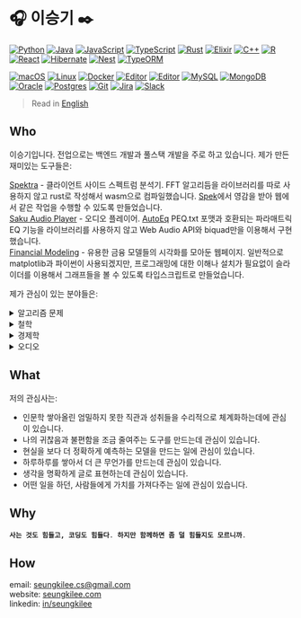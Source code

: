 # :headphones: 이승기 :black_nib:

[![Python](https://img.shields.io/badge/Python-3776AB?logo=python&logoColor=fff)](#)
[![Java](https://img.shields.io/badge/Java-%23ED8B00.svg?logo=openjdk&logoColor=white)](#)
[![JavaScript](https://img.shields.io/badge/JavaScript-F7DF1E?logo=javascript&logoColor=000)](#)
[![TypeScript](https://img.shields.io/badge/TypeScript-3178C6?logo=typescript&logoColor=fff)](#)
[![Rust](https://img.shields.io/badge/Rust-%23000000.svg?e&logo=rust&logoColor=white)](#)
[![Elixir](https://img.shields.io/badge/Elixir-%234B275F.svg?&logo=elixir&logoColor=white)](#)
[![C++](https://img.shields.io/badge/C++-%2300599C.svg?logo=c%2B%2B&logoColor=white)](#)
[![R](https://img.shields.io/badge/R-%23276DC3.svg?logo=r&logoColor=white)](#)
[![React](https://img.shields.io/badge/React-%2320232a.svg?logo=react&logoColor=%2361DAFB)](#)
[![Hibernate](https://img.shields.io/badge/Hibernate-59666C?logo=hibernate&logoColor=fff)](#)
[![Nest](https://img.shields.io/badge/Nest.js-%23E0234E.svg?logo=nestjs&logoColor=white)](#)
[![TypeORM](https://img.shields.io/badge/TypeORM-FE0803?logo=typeorm&logoColor=fff)](#)

[![macOS](https://img.shields.io/badge/macOS-000000?logo=apple&logoColor=F0F0F0)](#)
[![Linux](https://img.shields.io/badge/Linux-FCC624?logo=linux&logoColor=black)](#)
[![Docker](https://img.shields.io/badge/Docker-2496ED?logo=docker&logoColor=fff)](#)
[![Editor](https://img.shields.io/badge/Neovim-57A143?logo=neovim&logoColor=fff)](#)
[![Editor](https://img.shields.io/badge/Zed-white?style=flat-square&logo=zedindustries&logoColor=084CCF)](https://code.visualstudio.com/)
[![MySQL](https://img.shields.io/badge/MySQL-4479A1?logo=mysql&logoColor=fff)](#)
[![MongoDB](https://img.shields.io/badge/MongoDB-%234ea94b.svg?logo=mongodb&logoColor=white)](#)
[![Oracle](https://custom-icon-badges.demolab.com/badge/Oracle-F80000?logo=oracle&logoColor=fff)](#)
[![Postgres](https://img.shields.io/badge/Postgres-%23316192.svg?logo=postgresql&logoColor=white)](#)
[![Git](https://img.shields.io/badge/Git-F05032?logo=git&logoColor=fff)](#)
[![Jira](https://img.shields.io/badge/Jira-0052CC?logo=jira&logoColor=fff)](#)
[![Slack](https://img.shields.io/badge/Slack-4A154B?logo=slack&logoColor=fff)](#)

> Read in [English](README.md)

<!-- [![trophy](https://github-profile-trophy.vercel.app/?username=seungkilee-cs&theme=onedark)](https://github.com/gkhan205/github-profile-trophy) -->

## Who
이승기입니다. 전업으로는 백엔드 개발과 풀스택 개발을 주로 하고 있습니다. 제가 만든 재미있는 도구들은:

[Spektra](https://www.seungkilee.com/spektra) - 클라이언트 사이드 스펙트럼 분석기. FFT 알고리듬을 라이브러리를 따로 사용하지 않고 rust로 작성해서 wasm으로 컴파일했습니다. [Spek](spek.cc)에서 영감을 받아 웹에서 같은 작업을 수행할 수 있도록 만들었습니다.  
[Saku Audio Player](https://www.seungkilee.com/saku-audio-player) - 오디오 플레이어. [AutoEq](https://autoeq.app/) PEQ.txt 포맷과 호환되는 파라매트릭 EQ 기능을 라이브러리를 사용하지 않고 Web Audio API와 biquad만을 이용해서 구현했습니다.  
[Financial Modeling](https://www.seungkilee.com/Financial-Modeling/) - 유용한 금융 모델들의 시각화를 모아둔 웹페이지. 일반적으로 matplotlib과 파이썬이 사용되겠지만, 프로그래밍에 대한 이해나 설치가 필요없이 슬라이더를 이용해서 그래프들을 볼 수 있도록 타입스크립트로 만들었습니다.
  
<!--! 
[Alethea Interactive]() - 하이데거의 Hermeneutic Circle과 전회 후 개념에 대해서 제가 느낀점과 이미지를 타입스크립트로 시각화한 웹페이지입니다.   
[FE3H Save Editor Web]() - 파이어엠블렘 풍화설월의 세이브 파일 바이너리를 클라이언트 사이드에서 에딧할 수 있도록 만든 에디터입니다. 바이너리 파싱을 위해서 C# Blazor 코어와 Rust 코어를 지원합니다. 윈도우가 없는 환경에서 C#으로 만들어진 다른 에디터들이 호환성 레이어를 사용해야만 작동할 수 있기에 OS와 무관하게 사용할 수 있도록 [PKHex for Web](https://pkhex-web.github.io/)에 영감을 받아서 만들었습니다.
[GYTMDL GUI]() - 훌륭한 CLI인 [gytmdl]()를 프로그래밍 지식이 없는 사람들이 좀 더 편리하게 사용할 수 있도록 Tuari + TS + Vite 를 이용해서 크로스플랫폼 데스크톱 GUI를 만들었습니다. 기존에 가장 귀찮은 부분이던 쿠키 핸들링과 config.json 수정을 쉽게 만들고, 프리미엄 계정의 PO Token 핸들링과 실패한 다운로드를 재시도하고 음악 다운로드를 위해서 플레이리스트를 따로 만들어야 하던 부분에서 QoL 개선을 위해 다운로드 큐 시스템을 만들었습니다. 
[HistoFlow]() - 루닛 플랫폼과 대학 시절 ML 프로젝트에 영감을 받아서 병리세포 분석을 위한 애플리케이션을 만들었습니다. React + OSD으로 대용량 병리세포 이미지 업로드와 타일링 로딩을, Kotlin + Spring Boot으로 이미지 데이터의 타일링과 20GB까지의 데이터 스루풋을 핸들린하는 컨트롤러를 만들고, 파이썬으로 ML 병리분석 모델을 서비스를 만들어서 이미지에서 진단을 내릴 수 있도록 만든 앱입니다.
-->

제가 관심이 있는 분야들은:

<details>
  <summary> 알고리즘 문제 </summary>
  
  어떤 사람들은 스도쿠를 재미로 하고, 어떤 사람들은 십자말풀이를 좋아합니다. 저에게는 알고리듬 문제가 그런 소소한 퍼즐입니다. 이런 퍼즐에 대한 접근법이, 보편적인 프로그래밍에서 제가 실제로 문제를 분석하고 접근하는 방식을 보여준다고 생각합니다. 물론 대부분의 경우 제출물에 대한 메모만 하고 솔루션을 공개하지 않지만, 접근 과정은 대체로 동일합니다.

  다음은 해법의 단순 로직의 나열 뿐이 아니라 문제에 대한 저의 체계적인 접근법을 보여주는 몇 가지 리트코드 솔루션입니다:
  
  - [2197. Replace Non-Coprime Numbers in Array](https://leetcode.com/problems/replace-non-coprime-numbers-in-array/solutions/7194687/euclid-algorithm-for-gcd-with-monotonic-slctq/)
  
  - [1935. Maximum Number of Words You Can Type](https://leetcode.com/problems/maximum-number-of-words-you-can-type/solutions/7190723/on-counter-solution-without-flags-by-lee-bz6m/)

  또한 저는 제가 자주 사용하는 도구들의 알고리듬을 공부하고 이해하는 것을 좋아합니다:  
  
  - [K Means Clustering 기법을 통한 이미지 압축](https://github.com/seungkilee-cs/K-Means-Image-Compression)  
  
  - [Fast Fourier Transform](https://github.com/seungkilee-cs/spektra/tree/master/rust-audio-processor)

</details>


<details>
  <summary> 철학 </summary>
  
  저는 철학이 수학과 마찬가지로 문제를 해결하는 데 활용할 수 있는 도구라고 생각합니다.  
  현상학과 양상논리를 좋아하며, 수리적 구조와 개념을 활용하여 아직 체계화되지 않은 인문학의 서사적 통찰과 성과를 조작화하는 것에 깊은 관심이 있습니다.
</details>


<details>
  <summary> 경제학 </summary>

  대학에서 컴퓨터공학 학위를 위해 공과대학으로 전과하기 전, 저는 금융과 경제학을 전공했습니다. 경제학이 충분히 좋아서 결국 프로그램을 마쳤고 컴퓨터공학과 경제학 학사 학위를 모두 취득했습니다. 경제학이 현상을 모델링하는 방식이 예측과 해석에 유용한 도구하고 생각합니다.
  
### [금융 모델링](https://www.seungkilee.com/Financial-Modeling/)

  일반적으로 금융 및 경제학 분야의 대부분의 사람들이 모델을 시각화할 때 사용하는 도구라면 Python일 것입니다. 하지만 보편성과 편의성은 또 별개의 문제라서, 대학 시절 많은 저의 경제학과의 친구들은 matplotlib 관련된 코드를 복사해서 사용할 뿐 조금의 조정과 튜닝도 어려워 했었습니다. 노트북에 conda와 파이썬을 설치하게 도와달라는 부탁을 하루 걸러 들었을 정도였으니 파이썬이 보편적일 수는 있고 로직을 짜는데는 쉬울수 있지만, 이 난이도가 접근성과 다르다는 생각을 자주 했었습니다.

  물론 지금은 LLM으로 인해 시각화 모델 코드를 붙여넣는것 만으로도 자신이 원하는 조정이 가능 할 수 있습니다. 하지만 모델의 기초와 변수들이 서로 어떻게 상호작용하는지 이해하려는 사람들에게는, 아무것도 설치하지 않고 실시간 시각화를 할 수 있는 것이 도움이 될 것입니다. 대학 시절에 이런 것이 있었으면 좋겠다고 생각했고, 지금도 경제학과 금융을 공부하는 많은 사람들이 설정 오버헤드 없이 간단하고 직관적이며 인터랙티브한 시각화 도구의 혜택을 받을 수 있다고 생각하기에 모델을 시각화해서 웹페이지로 만들었습니다.
  
  [데모](https://www.seungkilee.com/Financial-Modeling/) | [코드](https://github.com/seungkilee-cs/Financial-Modeling)
</details>


<details>
  <summary> 오디오 </summary>
  
  오디오 취미가 있지만, 제가 이사를 많이 다니다보니 자연스레 이동할 때 불편한 헤드폰들은 개수가 많이 제한됩니다. 당연히 DAC/앰프와 소스들도 대체로 통합되어 있습니다. 반면에 크기가 작은 IEM과 포터블 DAC 같은 것들은 훨씬 더 많은 컬렉션을 가지고 있습니다. 그래서 휴대용 오디오, 또 서버없이 로컬 환경에서 일관된 오디오 경험을 제공할 수 있는 도구들에 관심이 많으며, 그래서 아래와 같은 도구들을 만들었습니다.

### [Spektra](https://www.seungkilee.com/spektra)

  정적 웹 스펙트럼 분석기
  
  제가 Qobuz를 찾기 전에는, 128kbps로 리핑된 오디오를 무손실 컨테이너에 넣어서 판매하는 의심스러운 FLAC 판매업체들과 자주 씨름해야 했습니다. 이런 경우에 실질적인 오디오 퀄리티가 과연 무손실 음원에 해당하는 전체 범위의 신호를 가지고 있는지 확인하기 위해 [Spek](spek.cc)과 같은 도구를 사용해야 했습니다. 하지만 여러 개발 환경을 바꿔가며 일해야 하는 제 상황상, spek을 설치하는게 여의치 않을때가 많았습니다. 그래서 spek이 하는 일을 설치 없이 그리고 서버 측 처리 없이 가능한 도구를 만들고 싶었습니다. 
  그래서 만든것이 Spektra 입니다. FFT를 위시한 오디오 처리를 Rust 코어가 핸들링하고, ReactJs 인터페이스를 사용한 정적 페이지에서 호스팅되는 스펙트럼 분석기. 한마디로, 웹에서 쓸 수 있는 [Spek](spek.cc)을 만들고자하는 시도입니다.
  
  [데모](https://www.seungkilee.com/spektra) | [코드](https://github.com/seungkilee-cs/spektra)
  
### [Saku Audio Player](https://www.seungkilee.com/saku-audio-player)
  
  IEM 및 헤드폰용 AutoEq 지원 10밴드 PEQ를 갖춘 오디오 플레이어.
  
  저는 안드로이드 폰에서는 PowerAmp, 윈도우 데스크탑에서는 EqualizerAPO에서 PEQ 기능을 사용했습니다. 하지만 역시 작업 공간을 지속적으로 전환하는 특성상, 더 유비쿼터스한 것이 필요했습니다. 그래서 큐델릭스 5K와 Chrome 익스텐션을 사용하는 경우가 많았는데, 여전히 물리적으로 하드웨어를 휴대해야 한다는 점과 특정 하드웨어에 종속된다는게 마음에 들지 않았습니다. 게다가 밸런스트 아웃풋이 2.5mm인 5K를 사용하다보면 추가로 4.4mm 케이블용 어댑터를 주렁주렁 달고 다녀야 하는게 귀찮았습니다. 그래서, PowerAmp와 Qudelix가 가진 것과 동일한 시스템 단이 아니라 애플리케이션 단에만 PEQ 제어 및 AutoEq 지원의 추상화를 제공할 수 있는 클라이언트 사이드 앱을 만들고 싶었습니다. 
  그래서 Saku 오디오 플레이어가 탄생했습니다. 여기에 추가로, 항상 오디오 플레이어에서 원했던 키보드 내비게이션과 PEQ 바이패스를 사용한 간편한 A/B 테스트 기능과 같은 몇 가지 유용한 기능도 더했습니다.

  
  [데모](https://www.seungkilee.com/saku-audio-player) | [코드](https://github.com/seungkilee-cs/saku-audio-player)
  
</details>


## What
저의 관심사는:
- 인문학 쌓아올린 엄밀하지 못한 직관과 성취들을 수리적으로 체계화하는데에 관심이 있습니다.  
- 나의 귀찮음과 불편함을 조금 줄여주는 도구를 만드는데 관심이 있습니다.
- 현실을 보다 더 정확하게 예측하는 모델을 만드는 일에 관심이 있습니다.  
- 하루하루를 쌓아서 더 큰 무언가를 만드는데 관심이 있습니다.  
- 생각을 명확하게 글로 표현하는데 관심이 있습니다.  
- 어떤 일을 하던, 사람들에게 가치를 가져다주는 일에 관심이 있습니다.  

<!--![Seung Ki's Github Stats](https://github-readme-stats.vercel.app/api?username=seungkilee-cs&layout=compact&theme=material-palenight)-->
<!--![Seung Ki's Language stats](https://github-readme-stats.anuraghazra1.vercel.app/api/top-langs/?username=seungkilee-cs&layout=compact&theme=material-palenight)-->


## Why
<h4>

```elixir
사는 것도 힘들고, 코딩도 힘들다. 하지만 함께하면 좀 덜 힘들지도 모르니까.
```
</h4>

## How
email: [seungkilee.cs@gmail.com](mailto:seungkilee.cs@gmail.com)  
website: [seungkilee.com](https://www.seungkilee.com)  
linkedin: [in/seungkilee](linkedin.com/in/seungkilee)  
